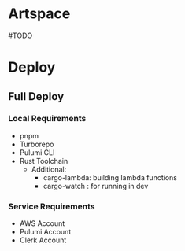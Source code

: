 # Artspace

#TODO

# Deploy

## Full Deploy

### Local Requirements

- pnpm
- Turborepo
- Pulumi CLI
- Rust Toolchain
  - Additional:
    - cargo-lambda: building lambda functions
    - cargo-watch : for running in dev

### Service Requirements

- AWS Account
- Pulumi Account
- Clerk Account
